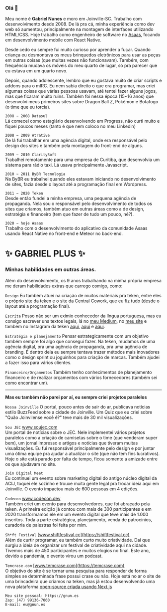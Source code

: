 ### Olá 👋

Meu nome é **Gabriel Nunes** e moro em Joinville-SC. Trabalho com desenvolvimento desde 2008. De lá pra cá, minha experiência como dev web só aumentou, principalmente na montagem de interfaces utilizando HTML/CSS. Hoje trabalho como engenheiro de software no [Asaas](https://github.com/asaasdev), focando em desenvolvimento mobile com React Native.

Desde cedo eu sempre fui muito curioso por aprender a fuçar. Quando criança eu desmontava os meus brinquedos eletrônicos para usar as peças em outras coisas (que muitas vezes não funcionavam). Também, com frequência mudava os móveis do meu quarto de lugar, só pra parecer que eu estava em um quarto novo.

Depois, quando adolescente, lembro que eu gostava muito de criar scripts e addons para o mIRC. Eu nem sabia direito o que era programar, mas criei algumas coisas que várias pessoas usavam, até tentei fazer alguns jogos, mas que ficaram muito ruins. Também foi nessa época (15~16 anos) que desenvolvi meus primeiros sites sobre Dragon Ball Z, Pokémon e Botafogo (o time que eu torcia).

```2008 ~ 2008 Datasul```<br>
Lá comecei como estagiário desenvolvendo em Progress, não curti muito e fiquei poucos meses (tanto é que nem coloco no meu Linkedin)

```2008 ~ 2009 Atrative```<br>
De lá fui trabalhar em uma agência digital, onde era responsável pelo design dos sites e também pela montagem do front-end de alguns.

```2009 ~ 2010 ClaritySoft```<br>
Trabalhei remotamente para uma empresa de Curitiba, que desenvolvia um sistema para rádio taxi. Lá usava principalmente Javascript.

```2010 ~ 2011 ByBR Tecnologia```<br>
Na ByBR eu trabalhei quando eles estavam iniciando no desenvolvimento de sites, fazia desde o layout até a programação final em Wordpress.

```2011 ~ 2020 Teken```<br>
Desde então fundei a minha empresa, uma pequena agência de propaganda. Nela sou o responsável pelo desenvolvimento de todos os sites que criamos, também atuo em outras áreas como a de design, estratégia e financeiro (tem que fazer de tudo um pouco, né?).

```2020 ~ hoje Asaas```<br>
Trabalho com o desenvolvimento do aplicativo da comunidade Asaas usando React Native no front-end e Meteor no back-end.


# ✨ GABRIEL PLUS ✨
### Minhas habilidades em outras áreas.

Além do desenvolvimento, os 9 anos trabalhando na minha própria empresa me deram habilidades extras que carrego comigo, como:

```Design```
Eu também atuei na criação de muitos materiais pra teken, entre eles o próprio site da teken e o site da Central Cowork, que eu fiz tudo (desde o layout até a programação final).

```Escrita```
Posso não ser um exímio conhecedor da língua portuguesa, mas eu consigo escrever uns textos legais, lá no [meu Medium](https://medium.com/@gabnunes), no [meu site](https://gnun.es) e também no Instagram da teken [aqui](https://www.instagram.com/p/B9EdPI-hvp_/), [aqui](https://www.instagram.com/p/B-Xvt4FBQIt/) e [aqui](https://www.instagram.com/p/B52rpzyhIrg/).

```Estratégia e planejamento```
Pensar estrategicamente com um objetivo também sempre foi algo que consegui fazer. Na teken, mudamos de uma agência digital, pra uma agência de propaganda, pra uma agência de branding. E dentro dela eu sempre tentava trazer métodos mais inovadores como o design sprint ou joguinhos para criação de marcas. Também ajudei a fazer isso para vários clientes.

```Financeiro/Orçamentos```
Também tenho conhecimentos de planejamento financeiro e de realizar orçamentos com vários fornecedores (também sei como encontrar um).

---

**Mas eu também não parei por aí, eu sempre criei projetos paralelos**

```Nossa Joinville```
O portal, pouco antes de sair do ar, publicava notícias estilo BuzzFeed sobre a cidade de Joinville. Um Quiz que eu criei sobre "Quão Joinvilense você é?" teve mais de 30 mil visualizações.

```Sou JEC```
www.soujec.com<br>
Um portal de notícias sobre o JEC. Nele implementei vários projetos paralelos como a criação de camisetas sobre o time (que venderam super bem), um jornal impresso e artigos e notícias que tiveram muitas visualizações. Eu fui responsável principalmente pelo design e por juntar uma ótima equipe pra ajudar a atualizar o site (que não tem fins lucrativos). Hoje o site está parado por falta de tempo, ficou somente a amizade entre os que ajudavam no site.

```Join Digital Meet```<br>
Eu continuei um evento sobre marketing digital do antigo núcleo digital da ACIJ, toquei ele sozinho e trouxe muita gente legal pra trocar ideia aqui em Joinville. O evento impactou mais de 600 pessoas em 4 edições.

```Codecon```
www.codecon.dev<br>
Também criei um evento para desenvolvedores, que foi abraçado pela teken. A primeira edição já contou com mais de 300 participantes e em 2020 transformamos ele em um evento digital que teve mais de 1.000 inscritos. Toda a parte estratégica, planejamento, venda de patrocínios, curadoria de palestras foi feita por mim.

```Sh*ft Festival```
[www.shiftfestival.cc](https://shiftfestival.cc)<br>
Além de curtir programar, eu também curto muito criatividade. Daí que surgiu a ideia de organizar um festival de criatividade aqui na cidade. Tivemos mais de 450 participantes e muitos elogios no final. Este ano, devido a pandemia, o evento virou um podcast.

```Temcrase.com```
[www.temcrase.com](https://temcrase.com)<br>
O objetivo do site é se tornar uma pesquisa para responder de forma simples se determinada frase possui crase ou não. Hoje está no ar o site de uma brincadeira que criamos na teken, mas já estou desenvolvendo uma nova plataforma [open-source criada usando Next.js](https://tem-crase.vercel.app/)

```
Meu site pessoal: https://gnun.es
Zap: (47) 99136-7060
E-mail: eu@gnun.es
```
